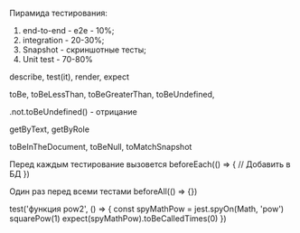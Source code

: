 Пирамида тестирования: 

1) end-to-end - e2e - 10%;
2) integration - 20-30%;
3) Snapshot - скриншотные тесты;
4) Unit test - 70-80%


describe, test(it), render, expect

toBe, toBeLessThan, toBeGreaterThan, toBeUndefined, 

.not.toBeUndefined() - отрицание

getByText, getByRole

toBeInTheDocument, toBeNull, toMatchSnapshot


Перед каждым тестирование вызовется
    beforeEach(() => {
    //    Добавить в БД
    })
    
Один раз перед всеми тестами
    beforeAll(() => {})
    
test('функция pow2', () => {
        const spyMathPow = jest.spyOn(Math, 'pow')
        squarePow(1)
        expect(spyMathPow).toBeCalledTimes(0)
    })
